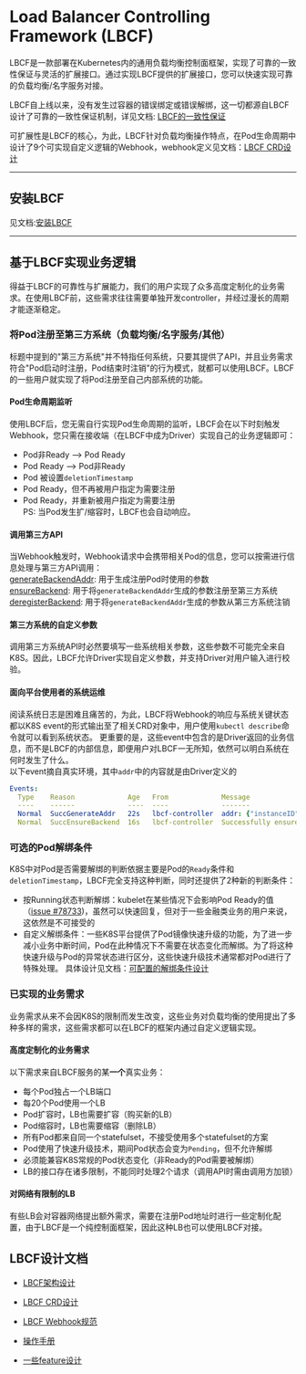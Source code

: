 # Load Balancer Controlling Framework (LBCF)

LBCF是一款部署在Kubernetes内的通用负载均衡控制面框架，实现了可靠的一致性保证与灵活的扩展接口。通过实现LBCF提供的扩展接口，您可以快速实现可靠的负载均衡/名字服务对接。

LBCF自上线以来，没有发生过容器的错误绑定或错误解绑，这一切都源自LBCF设计了可靠的一致性保证机制，详见文档: [LBCF的一致性保证](/docs/design/lbcf-consistency-design.md)

可扩展性是LBCF的核心，为此，LBCF针对负载均衡操作特点，在Pod生命周期中设计了9个可实现自定义逻辑的Webhook，webhook定义见文档：[LBCF CRD设计](/docs/design/lbcf-crd.md)

---

## 安装LBCF

见文档:[安装LBCF](/docs/install.md)

---
##  基于LBCF实现业务逻辑
得益于LBCF的可靠性与扩展能力，我们的用户实现了众多高度定制化的业务需求。在使用LBCF前，这些需求往往需要单独开发controller，并经过漫长的周期才能逐渐稳定。

### 将Pod注册至第三方系统（负载均衡/名字服务/其他）
标题中提到的"第三方系统"并不特指任何系统，只要其提供了API，并且业务需求符合"Pod启动时注册，Pod结束时注销"的行为模式，就都可以使用LBCF。LBCF的一些用户就实现了将Pod注册至自己内部系统的功能。

#### Pod生命周期监听
使用LBCF后，您无需自行实现Pod生命周期的监听，LBCF会在以下时刻触发Webhook，您只需在接收端（在LBCF中成为Driver）实现自己的业务逻辑即可：
* Pod非Ready --> Pod Ready  
* Pod Ready --> Pod非Ready  
* Pod 被设置`deletionTimestamp`  
* Pod Ready，但不再被用户指定为需要注册
* Pod Ready，并重新被用户指定为需要注册    
PS: 当Pod发生扩/缩容时，LBCF也会自动响应。

#### 调用第三方API
当Webhook触发时，Webhook请求中会携带相关Pod的信息，您可以按需进行信息处理与第三方API调用：  
[generateBackendAddr](/docs/design/lbcf-webhook-specification.md#generatebackendaddr): 用于生成注册Pod时使用的参数  
[ensureBackend](/docs/design/lbcf-webhook-specification.md#ensurebackend): 用于将`generateBackendAddr`生成的参数注册至第三方系统  
[deregisterBackend](/docs/design/lbcf-webhook-specification.md#deregisterbackend): 用于将`generateBackendAddr`生成的参数从第三方系统注销  

#### 第三方系统的自定义参数
调用第三方系统API时必然要填写一些系统相关参数，这些参数不可能完全来自K8S。因此，LBCF允许Driver实现自定义参数，并支持Driver对用户输入进行校验。

#### 面向平台使用者的系统运维
阅读系统日志是困难且痛苦的，为此，LBCF将Webhook的响应与系统关键状态都以K8S event的形式输出至了相关CRD对象中，用户使用`kubectl describe`命令就可以看到系统状态。
更重要的是，这些event中包含的是Driver返回的业务信息，而不是LBCF的内部信息，即便用户对LBCF一无所知，依然可以明白系统在何时发生了什么。  
以下event摘自真实环境，其中`addr`中的内容就是由Driver定义的
```yaml
Events:
  Type    Reason             Age   From             Message
  ----    ------             ----  ----             -------
  Normal  SuccGenerateAddr   22s   lbcf-controller  addr: {"instanceID":"","eIP":"10.0.3.244","port":80}
  Normal  SuccEnsureBackend  16s   lbcf-controller  Successfully ensured backend
```

### 可选的Pod解绑条件
K8S中对Pod是否需要解绑的判断依据主要是Pod的`Ready`条件和`deletionTimestamp`，LBCF完全支持这种判断，同时还提供了2种新的判断条件：
* 按Running状态判断解绑：kubelet在某些情况下会影响Pod Ready的值（[issue #78733](https://github.com/kubernetes/kubernetes/issues/78733))，虽然可以快速回复，但对于一些金融类业务的用户来说，这依然是不可接受的
* 自定义解绑条件：一些K8S平台提供了Pod镜像快速升级的功能，为了进一步减小业务中断时间，Pod在此种情况下不需要在状态变化而解绑。为了将这种快速升级与Pod的异常状态进行区分，这些快速升级技术通常都对Pod进行了特殊处理。
具体设计见文档：[可配置的解绑条件设计](/docs/design/proposal/deregister-policy.md)

### 已实现的业务需求 
业务需求从来不会因K8S的限制而发生改变，这些业务对负载均衡的使用提出了多种多样的需求，这些需求都可以在LBCF的框架内通过自定义逻辑实现。

#### 高度定制化的业务需求
以下需求来自LBCF服务的某**一个**真实业务：
* 每个Pod独占一个LB端口
* 每20个Pod使用一个LB
* Pod扩容时，LB也需要扩容（购买新的LB）
* Pod缩容时，LB也需要缩容（删除LB）
* 所有Pod都来自同一个statefulset，不接受使用多个statefulset的方案
* Pod使用了快速升级技术，期间Pod状态会变为`Pending`，但不允许解绑
* 必须能兼容K8S常规的Pod状态变化（非Ready的Pod需要被解绑）
* LB的接口存在诸多限制，不能同时处理2个请求（调用API时需由调用方加锁）  

#### 对网络有限制的LB
有些LB会对容器网络提出额外需求，需要在注册Pod地址时进行一些定制化配置，由于LBCF是一个纯控制面框架，因此这种LB也可以使用LBCF对接。

## LBCF设计文档

* [LBCF架构设计](/docs/design/lbcf-architecture.md)

* [LBCF CRD设计](/docs/design/lbcf-crd.md)

* [LBCF Webhook规范](/docs/design/lbcf-webhook-specification.md)

* [操作手册](/docs/design/how-to-use.md)

* [一些feature设计](/docs/design/proposal)


